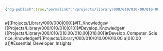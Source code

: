 ```yaml
---
{"dg-publish":true,"permalink":"/projects/library/000/010/010-00/010-00-a/","noteIcon":"0","created":"2024-01-30T20:06:19.492+09:00","updated":"2024-02-26T21:34:20.496+09:00"}
---
```


#[[Projects/Library/000/000\|000]]#IT_Knowledge#[[Projects/Library/000/010/010\|010]]#Develop_Knowledge#[[Projects/Library/000/010/010.00/010.00\|010.00]]#Develop_Computer_Science_Knowledge#[[Projects/Library/000/010/010.00/010.00 a\|010.00 a]]#Essential_Developer_Insights







